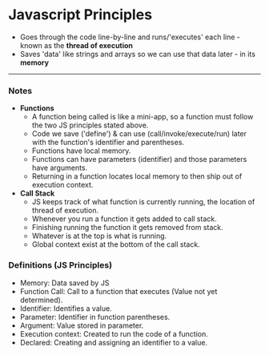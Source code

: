 # Javascript Principles
  - Goes through the code line-by-line and runs/'executes' each line - known as the **thread of execution**
  - Saves 'data' like strings and arrays so we can use that data later - in its **memory**
---
  
### Notes
- **Functions**
  - A function being called is like a mini-app, so a function must follow the two JS principles stated above.
  - Code we save ('define') & can use (call/invoke/execute/run) later with the function's identifier and parentheses.
  - Functions have local memory.
  - Functions can have parameters (identifier) and those parameters have arguments.
  - Returning in a function locates local memory to then ship out of execution context.
- **Call Stack**
  - JS keeps track of what function is currently running, the location of thread of execution.
  - Whenever you run a function it gets added to call stack. 
  - Finishing running the function it gets removed from stack.
  - Whatever is at the top is what is running.
  - Global context exist at the bottom of the call stack.

### Definitions (JS Principles)
- Memory: Data saved by JS
- Function Call: Call to a function that executes (Value not yet determined).
- Identifier: Identifies a value.
- Parameter: Identifier in function parentheses.
- Argument: Value stored in parameter.
- Execution context: Created to run the code of a function.
- Declared: Creating and assigning an identifier to a value.